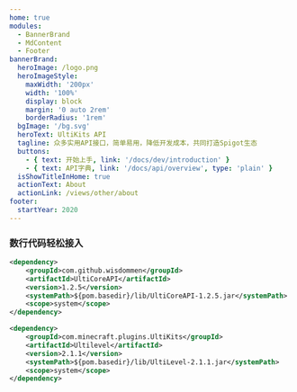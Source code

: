 ```yaml
---
home: true
modules:
  - BannerBrand
  - MdContent
  - Footer 
bannerBrand:
  heroImage: /logo.png
  heroImageStyle:
    maxWidth: '200px'
    width: '100%'
    display: block
    margin: '0 auto 2rem'
    borderRadius: '1rem'
  bgImage: '/bg.svg'
  heroText: UltiKits API
  tagline: 众多实用API接口，简单易用，降低开发成本，共同打造Spigot生态
  buttons:
    - { text: 开始上手, link: '/docs/dev/introduction' }
    - { text: API字典, link: '/docs/api/overview', type: 'plain' }
  isShowTitleInHome: true
  actionText: About
  actionLink: /views/other/about 
footer: 
  startYear: 2020
---
```


### 数行代码轻松接入

<CodeGroup>
  <CodeGroupItem title="UltiCore" active>

```xml
<dependency>
    <groupId>com.github.wisdommen</groupId>
    <artifactId>UltiCoreAPI</artifactId>
    <version>1.2.5</version>
    <systemPath>${pom.basedir}/lib/UltiCoreAPI-1.2.5.jar</systemPath>
    <scope>system</scope>
</dependency>
```

  </CodeGroupItem>

  <CodeGroupItem title="UltiLevel">

```xml
<dependency>
    <groupId>com.minecraft.plugins.UltiKits</groupId>
    <artifactId>Ultilevel</artifactId>
    <version>2.1.1</version>
    <systemPath>${pom.basedir}/lib/UltiLevel-2.1.1.jar</systemPath>
    <scope>system</scope>
</dependency>
```

  </CodeGroupItem>
</CodeGroup>